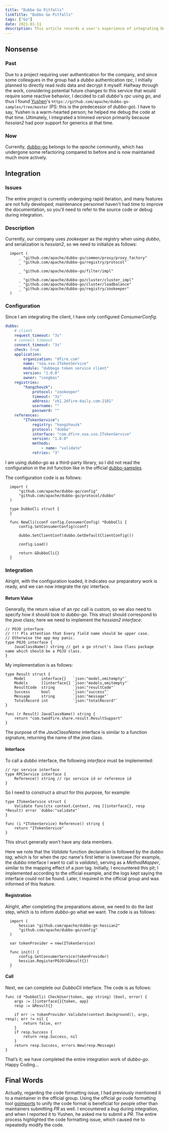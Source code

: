 ```yaml
---
title: "Dubbo Go Pitfalls"
linkTitle: "Dubbo Go Pitfalls"
tags: ["Go"]
date: 2021-01-11
description: This article records a user's experience of integrating Dubbo Go for the first time.
---
```


## Nonsense

### Past

Due to a project requiring user authentication for the company, and since some colleagues in the group had a *dubbo* authentication *rpc*, I initially planned to directly read *redis* data and decrypt it myself. Halfway through the work, considering potential future changes to this service that would require some reactive behavior, I decided to call *dubbo*'s *rpc* using *go*, and thus I found [Yushen](https://github.com/AlexStocks)'s `https://github.com/apache/dubbo-go-samples/tree/master` (PS: this is the predecessor of *dubbo-go*). I have to say, Yushen is a warm-hearted person; he helped me debug the code at that time. Ultimately, I integrated a trimmed version primarily because *hessian2* had poor support for generics at that time.

### Now

Currently, [dubbo-go](https://github.com/apache/dubbo-go) belongs to the *apache* community, which has undergone some refactoring compared to before and is now maintained much more actively.

## Integration

### Issues

The entire project is currently undergoing rapid iteration, and many features are not fully developed; maintenance personnel haven't had time to improve the documentation, so you'll need to refer to the source code or debug during integration.

### Description

Currently, our company uses *zookeeper* as the registry when using *dubbo*, and serialization is *hessian2*, so we need to initialize as follows:

```golang
  import (
      _ "github.com/apache/dubbo-go/common/proxy/proxy_factory"
      _ "github.com/apache/dubbo-go/registry/protocol"

      _ "github.com/apache/dubbo-go/filter/impl"

      _ "github.com/apache/dubbo-go/cluster/cluster_impl"
      _ "github.com/apache/dubbo-go/cluster/loadbalance"
      _ "github.com/apache/dubbo-go/registry/zookeeper"
  )
```

### Configuration

Since I am integrating the client, I have only configured *ConsumerConfig*.

```yaml
dubbo:
    # client
    request_timeout: "3s"
    # connect timeout
    connect_timeout: "3s"
    check: true
    application:
        organization: "dfire.com"
        name: "soa.sso.ITokenService"
        module: "dubbogo token service client"
        version: "1.0.0"
        owner: "congbai"
    registries:
        "hangzhouzk":
            protocol: "zookeeper"
            timeout: "3s"
            address: "zk1.2dfire-daily.com:2181"
            username: ""
            password: ""
    references:
        "ITokenService":
            registry: "hangzhouzk"
            protocol: "dubbo"
            interface: "com.dfire.soa.sso.ITokenService"
            version: "1.0.0"
            methods:
                - name: "validate"
            retries: "3"
```

I am using *dubbo-go* as a third-party library, so I did not read the configuration in the *init* function like in the official [dubbo-samples](https://github.com/apache/dubbo-go-samples/).

The configuration code is as follows:

```golang
  import (
      "github.com/apache/dubbo-go/config"
      "github.com/apache/dubbo-go/protocol/dubbo"
  )

  type DubboCli struct {
  }

  func NewCli(cconf config.ConsumerConfig) *DubboCli {
      config.SetConsumerConfig(cconf)

      dubbo.SetClientConf(dubbo.GetDefaultClientConfig())

      config.Load()

      return &DubboCli{}
  }
```

### Integration

Alright, with the configuration loaded, it indicates our preparatory work is ready, and we can now integrate the *rpc* interface.

#### Return Value

Generally, the return value of an *rpc* call is custom, so we also need to specify how it should look to *dubbo-go*. This struct should correspond to the *java* class; here we need to implement the *hessian2* *interface*:

```golang
// POJO interface
// !!! Pls attention that Every field name should be upper case.
// Otherwise the app may panic.
type POJO interface {
	JavaClassName() string // got a go struct's Java Class package name which should be a POJO class.
}
```

My implementation is as follows:

```golang
type Result struct {
	Model       interface{}   `json:"model,omitempty"`
	Models      []interface{} `json:"models,omitempty"`
	ResultCode  string        `json:"resultCode"`
	Success     bool          `json:"success"`
	Message     string        `json:"message"`
	TotalRecord int           `json:"totalRecord"`
}

func (r Result) JavaClassName() string {
	return "com.twodfire.share.result.ResultSupport"
}
```

The purpose of the *JavaClassName* interface is similar to a function signature, returning the name of the *java* class.

#### Interface

To call a *dubbo* interface, the following *interface* must be implemented:

```golang
// rpc service interface
type RPCService interface {
	Reference() string // rpc service id or reference id
}
```

So I need to construct a *struct* for this purpose, for example:

```golang
type ITokenService struct {
	Validate func(ctx context.Context, req []interface{}, resp *Result) error `dubbo:"validate"`
}

func (i *ITokenService) Reference() string {
	return "ITokenService"
}
```

This struct generally won't have any data members.

Here we note that the *Validate* function declaration is followed by the *dubbo tag*, which is for when the *rpc* name's first letter is lowercase (for example, the *dubbo* interface I want to call is *validate*), serving as a *MethodMapper*, similar to the mapping effect of a *json* tag. Initially, I encountered this pit; I implemented according to the official example, and the logs kept saying the interface could not be found. Later, I inquired in the official group and was informed of this feature.

#### Registration

Alright, after completing the preparations above, we need to do the last step, which is to inform *dubbo-go* what we want. The code is as follows:

```golang
  import (
      hessian "github.com/apache/dubbo-go-hessian2"
      "github.com/apache/dubbo-go/config"
  )

  var tokenProvider = new(ITokenService)

  func init() {
      config.SetConsumerService(tokenProvider)
      hessian.RegisterPOJO(&Result{})
  }
```

#### Call

Next, we can complete our *DubboCli* interface. The code is as follows:

```golang
func (d *DubboCli) CheckUser(token, app string) (bool, error) {
	args := []interface{}{token, app}
	resp := &Result{}

	if err := tokenProvider.Validate(context.Background(), args, resp); err != nil {
		return false, err
	}
	if resp.Success {
		return resp.Success, nil
	}
	return resp.Success, errors.New(resp.Message)
}
```

That’s it; we have completed the entire integration work of *dubbo-go*. Happy Coding...

## Final Words

Actually, regarding the code formatting issue, I had previously mentioned it to a maintainer in the official group. Using the official *go* code formatting tool [goimports](https://github.com/golang/tools/tree/master/cmd/goimports) to unify the code format is beneficial for people other than maintainers submitting *PR* as well. I encountered a *bug* during integration, and when I reported it to Yushen, he asked me to submit a *PR*. The entire process highlighted the code formatting issue, which caused me to repeatedly modify the code.
